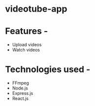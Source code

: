 # videotube-app

# Features -
* Upload videos
* Watch videos

# Technologies used -
* FFmpeg
* Node.js
* Express.js
* React.js
